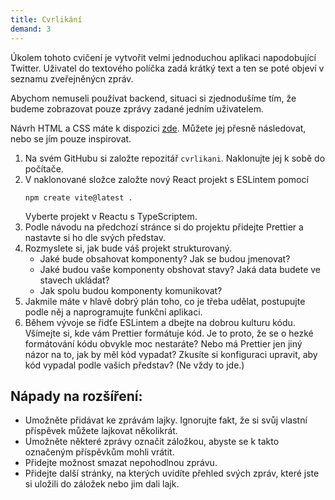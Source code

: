 ```yaml
---
title: Cvrlikání
demand: 3
---
```


Úkolem tohoto cvičení je vytvořit velmi jednoduchou aplikaci napodobující Twitter. Uživatel do textového políčka zadá krátký text a ten se poté objeví v seznamu zveřejněnýcn zpráv.

Abychom nemuseli používat backend, situaci si zjednodušíme tím, že budeme zobrazovat pouze zprávy zadané jedním uživatelem.

Návrh HTML a CSS máte k dispozici [zde](https://github.com/Czechitas-podklady-WEB/cvrlikani-zadani). Můžete jej přesně následovat, nebo se jím pouze inspirovat.

1. Na svém GitHubu si založte repozitář `cvrlikani`. Naklonujte jej k sobě do počítače.
1. V naklonované složce založte nový React projekt s ESLintem pomocí
   ```
   npm create vite@latest .
   ```
   Vyberte projekt v Reactu s TypeScriptem.
1. Podle návodu na předchozí stránce si do projektu přidejte Prettier a nastavte si ho dle svých představ.
1. Rozmyslete si, jak bude váš projekt strukturovaný.
   - Jaké bude obsahovat komponenty? Jak se budou jmenovat?
   - Jaké budou vaše komponenty obshovat stavy? Jaká data budete ve stavech ukládat?
   - Jak spolu budou komponenty komunikovat?
1. Jakmile máte v hlavě dobrý plán toho, co je třeba udělat, postupujte podle něj a naprogramujte funkční aplikaci.
1. Během vývoje se řidťe ESLintem a dbejte na dobrou kulturu kódu. Všímejte si, kde vám Prettier formátuje kód. Je to proto, že se o hezké formátování kódu obvykle moc nestaráte? Nebo má Prettier jen jiný názor na to, jak by měl kód vypadat? Zkusíte si konfiguraci upravit, aby kód vypadal podle vašich představ? (Ne vždy to jde.)

## Nápady na rozšíření:

- Umožněte přidávat ke zprávám lajky. Ignorujte fakt, že si svůj vlastní příspěvek můžete lajkovat několikrát.
- Umožněte některé zprávy označit záložkou, abyste se k takto označeným příspěvkům mohli vrátit.
- Přidejte možnost smazat nepohodlnou zprávu.
- Přidejte další stránky, na kterých uvidíte přehled svých zpráv, které jste si uložili do záložek nebo jim dali lajk.
